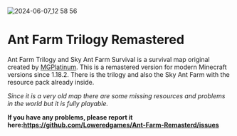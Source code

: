 ![2024-06-07_12 58 56](https://github.com/Loweredgames/Ant-Farm-Remasterd/assets/55211569/75a2cccb-07ff-43b6-8bf2-5cbe0f46ba61)

# Ant Farm Trilogy Remastered


Ant Farm Trilogy and Sky Ant Farm Survival is a survival map original created by [MGPlatinum](http://mgplatinum.com/). This is a remastered version for modern Minecraft versions since 1.18.2. There is the trilogy and also the Sky Ant Farm with the resource pack already inside.


_Since it is a very old map there are some missing resources and problems in the world but it is fully playable._

**If you have any problems, please report it here:https://github.com/Loweredgames/Ant-Farm-Remasterd/issues**